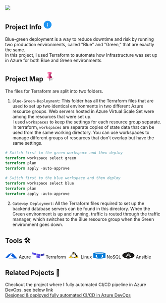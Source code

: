 <img src="https://raw.githubusercontent.com/Sufi-Dev/Blue-Green-Deployment/main/BlueGreens.png" >

## Project Info <img src="https://raw.githubusercontent.com/Sufi-Dev/Sufi-Dev/main/icons/info.gif" width="30" height="30">

Blue-green deployment is a way to reduce downtime and risk by running two production environments, called "Blue" and "Green," that are exactly the same. <br>
In this project, I used Terraform to automate how Infrastructure was set up in Azure for both Blue and Green environments.
<br>


## Project Map <img src="https://raw.githubusercontent.com/Sufi-Dev/Sufi-Dev/main/icons/map.png" width="30" height="30">
The files for Terraform are split into two folders.
1. `Blue-Green-Deployment`: This folder has all the Terraform files that are used to set up two identical environments in two different Azure resource groups. Web servers hosted in Azure Virtual Scale Set were among the resources that were set up. <br>
I used `workspaces` to keep the settings for each resource group separate.<br>
In terraform, `workspaces` are separate copies of state data that can be used from the same working directory. You can use workspaces to manage different groups of resources that don't overlap but have the same settings.
```terraform
# Switch first to the green workspace and then deploy 
terraform workspace select green  
terraform plan 
terraform apply -auto-approve 
```

```terraform
# Switch first to the blue workspace and then deploy 
terraform workspace select blue
terraform plan
terraform apply -auto-approve 
```
2. `Gateway Deployment`: All the Terraform files required to set up the backend database servers can be found in this directory. When the Green environment is up and running, traffic is routed through the traffic manager, which switches to the Blue resource group when the Green environment goes down.
## Tools 🛠
<img src="https://raw.githubusercontent.com/Sufi-Dev/Sufi-Dev/main/icons/azure.svg" alt="azure" width="40" height="20"/> Azure
<img src="https://raw.githubusercontent.com/Sufi-Dev/Sufi-Dev/main/icons/terraform.svg" alt="azure" width="40" height="20"/> Terraform
<img src="https://raw.githubusercontent.com/Sufi-Dev/Sufi-Dev/main/icons/linux.svg" alt="linux" width="40" height="20"/> Linux 
<img src="https://raw.githubusercontent.com/Sufi-Dev/Sufi-Dev/main/icons/nosql.svg" alt="azure" width="40" height="20"/> NoSQL
<img src="https://raw.githubusercontent.com/Sufi-Dev/Sufi-Dev/main/icons/ansible.svg" width="40" height="20" /> Ansible


## Related Pojects 🔗
Checkout the project where I fully automated CI/CD pipeline in Azure DevOps. see below link<br>
[Designed & deployed fully automated CI/CD in Azure DevOps](https://github.com/Sufi-Dev/weatherapi)
